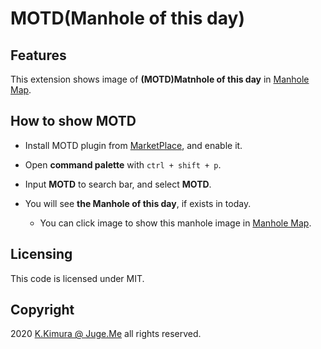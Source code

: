# MOTD(Manhole of this day) 


## Features

This extension shows image of **(MOTD)Matnhole of this day** in [Manhole Map](https://manholemap.juge.me).


## How to show MOTD

- Install MOTD plugin from [MarketPlace](https://marketplace.visualstudio.com/items?itemName=dotnsf.manholeofthisday), and enable it.

- Open **command palette** with `ctrl + shift + p`.

- Input **MOTD** to search bar, and select **MOTD**.

- You will see **the Manhole of this day**, if exists in today.

  - You can click image to show this manhole image in [Manhole Map](https://manholemap.juge.me/).


## Licensing

This code is licensed under MIT.


## Copyright

2020  [K.Kimura @ Juge.Me](https://github.com/dotnsf) all rights reserved.
